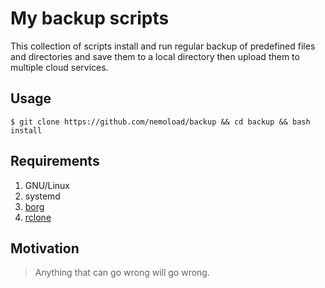 # My backup scripts
This collection of scripts install and run regular backup of predefined files and directories and save them to a local directory then upload them to multiple cloud services.
## Usage
`$ git clone https://github.com/nemoload/backup && cd backup && bash install`
## Requirements
1. GNU/Linux
2. systemd
3. [borg](https://github.com/borgbackup/borg)
4. [rclone](https://github.com/ncw/rclone)

## Motivation
> Anything that can go wrong will go wrong.